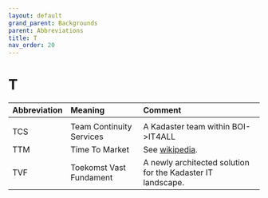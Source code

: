 ```yaml
---
layout: default
grand_parent: Backgrounds
parent: Abbreviations
title: T
nav_order: 20
---
```


# T

|Abbreviation|Meaning|Comment|
|:---|:---|:---|
| | | |
|TCS | Team Continuity Services | A Kadaster team within BOI->IT4ALL |
|TTM | Time To Market | See [wikipedia](https://en.wikipedia.org/wiki/Time_to_market). |
|TVF | Toekomst Vast Fundament | A newly architected solution for the Kadaster IT landscape. |

